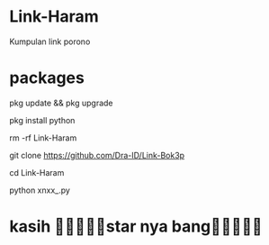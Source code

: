 # Link-Haram
Kumpulan link porono

# packages
pkg update && pkg upgrade

pkg install python 

rm -rf Link-Haram

git clone https://github.com/Dra-ID/Link-Bok3p

cd Link-Haram

python xnxx_.py

# kasih 🌟🌟🌟🌟🌟star nya bang🌟🌟🌟🌟🌟
